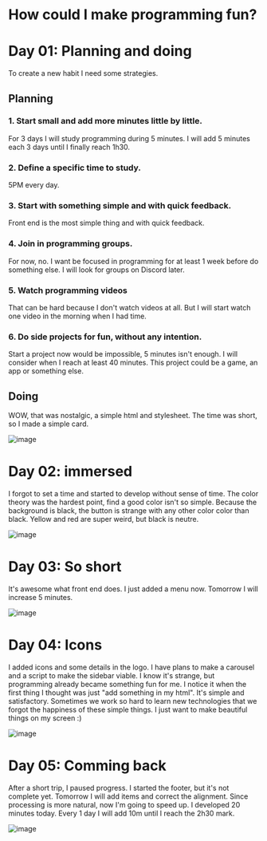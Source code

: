 # How could I make programming fun?

# Day 01: Planning and doing
To create a new habit I need some strategies.


## Planning

### 1. Start small and add more minutes little by little.

For 3 days I will study programming during 5 minutes. I will add 5 minutes each 3 days until I finally reach 1h30.

### 2. Define a specific time to study.

5PM every day.

### 3. Start with something simple and with quick feedback.

Front end is the most simple thing and with quick feedback.

### 4. Join in programming groups.

For now, no. I want be focused in programming for at least 1 week before do something else. I will look for groups on Discord later.

### 5. Watch programming videos

That can be hard because I don't watch videos at all. But I will start watch one video in the morning when I had time.

### 6. Do side projects for fun, without any intention.

Start a project now would be impossible, 5 minutes isn't enough. I will consider when I reach at least 40 minutes. This project could be a game, an app or something else.

## Doing
WOW, that was nostalgic, a simple html and stylesheet. The time was short, so I made a simple card.

![image](https://github.com/Francisco-Thiago/Learning-Diary/assets/75057408/39eaa2e9-088c-445e-9d16-d32a4d68ee0a)

# Day 02: immersed
I forgot to set a time and started to develop without sense of time. The color theory was the hardest point, find a good color isn't so simple. Because the background is black, the button is strange with any other color color than black. Yellow and red are super weird, but black is neutre.

![image](https://github.com/Francisco-Thiago/Learning-Diary/assets/75057408/91db0872-503a-4c44-a55e-20e7c0d1a6ee)

# Day 03: So short
It's awesome what front end does. I just added a menu now. Tomorrow I will increase 5 minutes. 

![image](https://github.com/Francisco-Thiago/Learning-Diary/assets/75057408/989448e1-0dc0-43a7-92b0-15ce859b1194)

# Day 04: Icons
I added icons and some details in the logo. I have plans to make a carousel and a script to make the sidebar viable. I know it's strange, but programming already became something fun for me. I notice it when the first thing I thought was just "add something in my html". It's simple and satisfactory. Sometimes we work so hard to learn new technologies that we forgot the happiness of these simple things. I just want to make beautiful things on my screen :) 

![image](https://github.com/Francisco-Thiago/Learning-Diary/assets/75057408/23e9f64b-6753-4429-9342-38b02afb276c)

# Day 05: Comming back
After a short trip, I paused progress. I started the footer, but it's not complete yet. Tomorrow I will add items and correct the alignment. Since processing is more natural, now I'm going to speed up. I developed 20 minutes today. Every 1 day I will add 10m until I reach the 2h30 mark.

![image](https://github.com/Francisco-Thiago/Learning-Diary/assets/75057408/eb318651-4e38-4375-8145-f3d7e936dea8)

